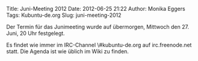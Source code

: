 Title: Juni-Meeting 2012
Date: 2012-06-25 21:22
Author: Monika Eggers
Tags: Kubuntu-de.org
Slug: juni-meeting-2012

Der Termin für das Junimeeting wurde auf übermorgen, Mittwoch den 27.
Juni, 20 Uhr festgelegt.

</p>
Es findet wie immer im IRC-Channel \#kubuntu-de.org auf irc.freenode.net
statt. Die Agenda ist wie üblich im Wiki zu finden.

</p>


